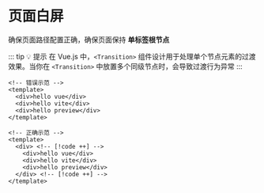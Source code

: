 # 页面白屏

确保页面路径配置正确，确保页面保持 **单标签根节点**

::: tip 💡 提示
在 Vue.js 中，`<Transition>` 组件设计用于处理单个节点元素的过渡效果。当你在 `<Transition>` 中放置多个同级节点时，会导致过渡行为异常
:::

```vue [vue]
<!-- 错误示范 -->
<template>
  <div>hello vue</div>
  <div>hello vite</div>
  <div>hello preview</div>
</template>

<!-- 正确示范 -->
<template>
  <div> <!-- [!code ++] -->
    <div>hello vue</div>
    <div>hello vite</div>
    <div>hello preview</div>
  </div> <!-- [!code ++] -->
</template>
```